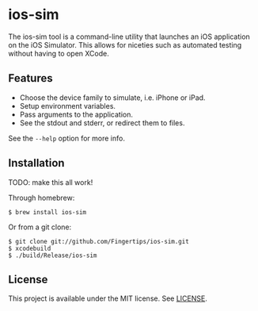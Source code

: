ios-sim
=======

The ios-sim tool is a command-line utility that launches an iOS application on
the iOS Simulator. This allows for niceties such as automated testing without
having to open XCode.

Features
--------

* Choose the device family to simulate, i.e. iPhone or iPad.
* Setup environment variables.
* Pass arguments to the application.
* See the stdout and stderr, or redirect them to files.

See the `--help` option for more info.

Installation
------------

TODO: make this all work!

Through homebrew:

    $ brew install ios-sim

Or from a git clone:

    $ git clone git://github.com/Fingertips/ios-sim.git
    $ xcodebuild
    $ ./build/Release/ios-sim

License
-------

This project is available under the MIT license. See [LICENSE][license].

[license]: https://github.com/Fingertips/iphonesim/blob/master/LICENSE
